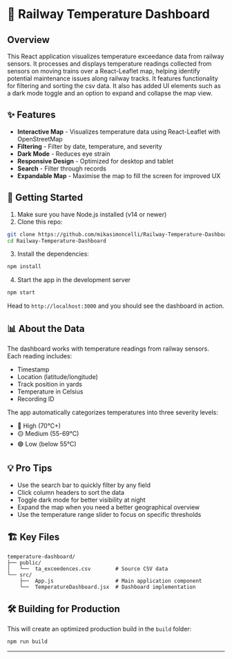 # 🚂 Railway Temperature Dashboard

## Overview
This React application visualizes temperature exceedance data from railway sensors. It processes and displays temperature readings collected from sensors on moving trains over a React-Leaflet map, helping identify potential maintenance issues along railway tracks. It features functionality for filtering and sorting the csv data. It also has added UI elements such as a dark mode toggle and an option to expand and collapse the map view.

## ✨ Features

- **Interactive Map** - Visualizes temperature data using React-Leaflet with OpenStreetMap 
- **Filtering** - Filter by date, temperature, and severity
- **Dark Mode** - Reduces eye strain
- **Responsive Design** - Optimized for desktop and tablet
- **Search** - Filter through records
- **Expandable Map** - Maximise the map to fill the screen for improved UX

## 🚀 Getting Started

1. Make sure you have Node.js installed (v14 or newer)
2. Clone this repo:
```bash
git clone https://github.com/mikasimoncelli/Railway-Temperature-Dashboard
cd Railway-Temperature-Dashboard
```

3. Install the dependencies:
```bash
npm install
```

4. Start the app in the development server
```bash
npm start
```

Head to `http://localhost:3000` and you should see the dashboard in action.

## 📊 About the Data

The dashboard works with temperature readings from railway sensors. Each reading includes:
- Timestamp
- Location (latitude/longitude)
- Track position in yards
- Temperature in Celsius
- Recording ID

The app automatically categorizes temperatures into three severity levels:
- 🔴 High (70°C+)
- 🟡 Medium (55-69°C)
- 🟢 Low (below 55°C)

## 💡 Pro Tips

- Use the search bar to quickly filter by any field
- Click column headers to sort the data
- Toggle dark mode for better visibility at night
- Expand the map when you need a better geographical overview
- Use the temperature range slider to focus on specific thresholds

## 🏗️ Key Files

```
temperature-dashboard/
├── public/
│   └──  ta_exceedences.csv        # Source CSV data
└── src/
    ├──  App.js                    # Main application component
    └──  TemperatureDashboard.jsx  # Dashboard implementation
```

## 🛠️ Building for Production

This will create an optimized production build in the `build` folder:

```bash
npm run build
```

---

